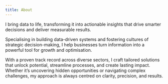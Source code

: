 ```yaml
---
title: About
---
```


I bring data to life, transforming it into actionable insights that drive smarter decisions and deliver measurable results.

Specialising in building data-driven systems and fostering cultures of strategic decision-making, I help businesses turn information into a powerful tool for growth and optimisation.

With a proven track record across diverse sectors, I craft tailored solutions that unlock potential, streamline processes, and create lasting impact. Whether it’s uncovering hidden opportunities or navigating complex challenges, my approach is always centred on clarity, precision, and results.
